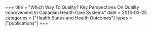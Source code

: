 +++
title = "Which Way To Quality? Key Perspectives On Quality Improvement In Canadian Health Care Systems"
date = 2013-03-25
categories = ["Health Status and Health Outcomes"]
types = ["publications"]
+++
